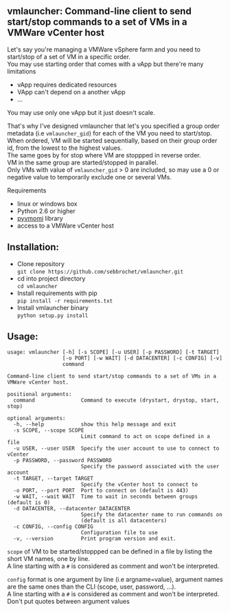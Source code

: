 ## vmlauncher: Command-line client to send start/stop commands to a set of VMs in a VMWare vCenter host 

Let's say you're managing a VMWare vSphere farm and you need to start/stop of a set of VM in a specific order.    
You may use starting order that comes with a vApp but there're many limitations   
* vApp requires dedicated resources
* VApp can't depend on a another vApp
* ...

You may use only one vApp but it just doesn't scale.   

That's why I've designed vmlauncher that let's you specified a group order metadata (i.e `vmlauncher_gid`) for each of the VM you need to start/stop.    
When ordered, VM will be started sequentially, based on their group order id, from the lowest to the highest values.   
The same goes by for stop where VM are stoppped in reverse order.     
VM in the same group are started/stopped in parallel.  
Only VMs with value of `vmlauncher_gid` > 0 are included, so may use a 0 or negative value to temporarily exclude one or several VMs.     

Requirements
* linux or windows box
* Python 2.6 or higher
* [pyvmomi](https://github.com/vmware/pyvmomi) library
* access to a VMWare vCenter host

Installation:
-------------
* Clone repository   
`git clone https://github.com/sebbrochet/vmlauncher.git`
* cd into project directory   
`cd vmlauncher`
* Install requirements with pip   
`pip install -r requirements.txt`
* Install vmlauncher binary   
`python setup.py install`

Usage:
------

```
usage: vmlauncher [-h] [-s SCOPE] [-u USER] [-p PASSWORD] [-t TARGET]
                  [-o PORT] [-w WAIT] [-d DATACENTER] [-c CONFIG] [-v]
                  command

Command-line client to send start/stop commands to a set of VMs in a VMWare vCenter host.

positional arguments:
  command               Command to execute (drystart, drystop, start, stop)

optional arguments:
  -h, --help            show this help message and exit
  -s SCOPE, --scope SCOPE
                        Limit command to act on scope defined in a file
  -u USER, --user USER  Specify the user account to use to connect to vCenter
  -p PASSWORD, --password PASSWORD
                        Specify the password associated with the user account
  -t TARGET, --target TARGET
                        Specify the vCenter host to connect to
  -o PORT, --port PORT  Port to connect on (default is 443)
  -w WAIT, --wait WAIT  Time to wait in seconds between groups (default is 0)
  -d DATACENTER, --datacenter DATACENTER
                        Specify the datacenter name to run commands on
                        (default is all datacenters)
  -c CONFIG, --config CONFIG
                        Configuration file to use
  -v, --version         Print program version and exit.
```

`scope` of VM to be started/stoppped can be defined in a file by listing the short VM names, one by line.   
A line starting with a `#` is considered as comment and won't be interpreted.     

`config` format is one argument by line (i.e argname=value), argument names are the same ones than the CLI (scope, user, password, ...).   
A line starting with a `#` is considered as comment and won't be interpreted.    
Don't put quotes between argument values
